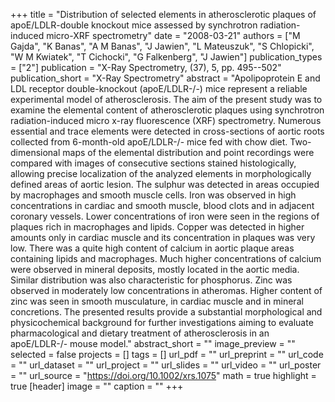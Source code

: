 +++
title = "Distribution of selected elements in atherosclerotic plaques of apoE/LDLR-double knockout mice assessed by synchrotron radiation-induced micro-XRF spectrometry"
date = "2008-03-21"
authors = ["M Gajda", "K Banas", "A M Banas", "J Jawien", "L Mateuszuk", "S Chlopicki", "W M Kwiatek", "T Cichocki", "G Falkenberg", "J Jawien"]
publication_types = ["2"]
publication = "X-Ray Spectrometry, (37), 5, pp. 495--502"
publication_short = "X-Ray Spectrometry"
abstract = "Apolipoprotein E and LDL receptor double-knockout (apoE/LDLR-/-) mice represent a reliable experimental model of atherosclerosis. The aim of the present study was to examine the elemental content of atherosclerotic plaques using synchrotron radiation-induced micro x-ray fluorescence (XRF) spectrometry. Numerous essential and trace elements were detected in cross-sections of aortic roots collected from 6-month-old apoE/LDLR-/- mice fed with chow diet. Two-dimensional maps of the elemental distribution and point recordings were compared with images of consecutive sections stained histologically, allowing precise localization of the analyzed elements in morphologically defined areas of aortic lesion. The sulphur was detected in areas occupied by macrophages and smooth muscle cells. Iron was observed in high concentrations in cardiac and smooth muscle, blood clots and in adjacent coronary vessels. Lower concentrations of iron were seen in the regions of plaques rich in macrophages and lipids. Copper was detected in higher amounts only in cardiac muscle and its concentration in plaques was very low. There was a quite high content of calcium in aortic plaque areas containing lipids and macrophages. Much higher concentrations of calcium were observed in mineral deposits, mostly located in the aortic media. Similar distribution was also characteristic for phosphorus. Zinc was observed in moderately low concentrations in atheromas. Higher content of zinc was seen in smooth musculature, in cardiac muscle and in mineral concretions. The presented results provide a substantial morphological and physicochemical background for further investigations aiming to evaluate pharmacological and dietary treatment of atherosclerosis in an apoE/LDLR-/- mouse model."
abstract_short = ""
image_preview = ""
selected = false
projects = []
tags = []
url_pdf = ""
url_preprint = ""
url_code = ""
url_dataset = ""
url_project = ""
url_slides = ""
url_video = ""
url_poster = ""
url_source = "https://doi.org/10.1002/xrs.1075"
math = true
highlight = true
[header]
image = ""
caption = ""
+++
